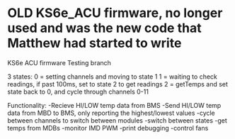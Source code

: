 # OLD KS6e_ACU firmware, no longer used and was the new code that Matthew had started to write
KS6e ACU firmware
Testing branch

3 states:
0 = setting channels and moving to state 1
1 = waiting to check readings, if past 100ms, set to state 2 to get readings
2 = getTemps and set state back to 0, and cycle through channels 0-11

Functionality:
-Recieve HI/LOW temp data from BMS
-Send HI/LOW temp data from MBD to BMS, only reporting the highest/lowest values
-cycle between channels to switch between modules
-switch between states
-get temps from MDBs
-monitor IMD PWM 
-print debugging
-control fans
